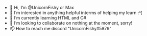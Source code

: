 - 👋 Hi, I’m @UnicornFishy or Max
- 👀 I’m interested in anything helpful interms of helping my learn :^)
- 🌱 I’m currently learning HTML and C#
- 💞️ I’m looking to collaborate on nothing at the moment, sorry!
- 📫 How to reach me discord "UnicornFishy#5879"

<!---
UnicornFishy/UnicornFishy is a ✨ special ✨ repository because its `README.md` (this file) appears on your GitHub profile.
You can click the Preview link to take a look at your changes.
--->
